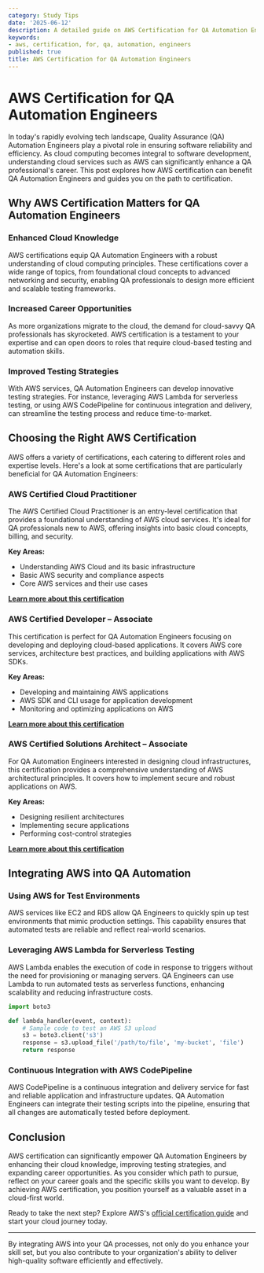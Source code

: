 ```yaml
---
category: Study Tips
date: '2025-06-12'
description: A detailed guide on AWS Certification for QA Automation Engineers
keywords:
- aws, certification, for, qa, automation, engineers
published: true
title: AWS Certification for QA Automation Engineers
---
```


# AWS Certification for QA Automation Engineers

In today's rapidly evolving tech landscape, Quality Assurance (QA) Automation Engineers play a pivotal role in ensuring software reliability and efficiency. As cloud computing becomes integral to software development, understanding cloud services such as AWS can significantly enhance a QA professional's career. This post explores how AWS certification can benefit QA Automation Engineers and guides you on the path to certification.

## Why AWS Certification Matters for QA Automation Engineers

### Enhanced Cloud Knowledge

AWS certifications equip QA Automation Engineers with a robust understanding of cloud computing principles. These certifications cover a wide range of topics, from foundational cloud concepts to advanced networking and security, enabling QA professionals to design more efficient and scalable testing frameworks.

### Increased Career Opportunities

As more organizations migrate to the cloud, the demand for cloud-savvy QA professionals has skyrocketed. AWS certification is a testament to your expertise and can open doors to roles that require cloud-based testing and automation skills.

### Improved Testing Strategies

With AWS services, QA Automation Engineers can develop innovative testing strategies. For instance, leveraging AWS Lambda for serverless testing, or using AWS CodePipeline for continuous integration and delivery, can streamline the testing process and reduce time-to-market.

## Choosing the Right AWS Certification

AWS offers a variety of certifications, each catering to different roles and expertise levels. Here's a look at some certifications that are particularly beneficial for QA Automation Engineers:

### AWS Certified Cloud Practitioner

The AWS Certified Cloud Practitioner is an entry-level certification that provides a foundational understanding of AWS cloud services. It's ideal for QA professionals new to AWS, offering insights into basic cloud concepts, billing, and security.

**Key Areas:**
- Understanding AWS Cloud and its basic infrastructure
- Basic AWS security and compliance aspects
- Core AWS services and their use cases

**[Learn more about this certification](https://aws.amazon.com/certification/certified-cloud-practitioner/)**

### AWS Certified Developer – Associate

This certification is perfect for QA Automation Engineers focusing on developing and deploying cloud-based applications. It covers AWS core services, architecture best practices, and building applications with AWS SDKs.

**Key Areas:**
- Developing and maintaining AWS applications
- AWS SDK and CLI usage for application development
- Monitoring and optimizing applications on AWS

**[Learn more about this certification](https://aws.amazon.com/certification/certified-developer-associate/)**

### AWS Certified Solutions Architect – Associate

For QA Automation Engineers interested in designing cloud infrastructures, this certification provides a comprehensive understanding of AWS architectural principles. It covers how to implement secure and robust applications on AWS.

**Key Areas:**
- Designing resilient architectures
- Implementing secure applications
- Performing cost-control strategies

**[Learn more about this certification](https://aws.amazon.com/certification/certified-solutions-architect-associate/)**

## Integrating AWS into QA Automation

### Using AWS for Test Environments

AWS services like EC2 and RDS allow QA Engineers to quickly spin up test environments that mimic production settings. This capability ensures that automated tests are reliable and reflect real-world scenarios.

### Leveraging AWS Lambda for Serverless Testing

AWS Lambda enables the execution of code in response to triggers without the need for provisioning or managing servers. QA Engineers can use Lambda to run automated tests as serverless functions, enhancing scalability and reducing infrastructure costs.

```python
import boto3

def lambda_handler(event, context):
    # Sample code to test an AWS S3 upload
    s3 = boto3.client('s3')
    response = s3.upload_file('/path/to/file', 'my-bucket', 'file')
    return response
```

### Continuous Integration with AWS CodePipeline

AWS CodePipeline is a continuous integration and delivery service for fast and reliable application and infrastructure updates. QA Automation Engineers can integrate their testing scripts into the pipeline, ensuring that all changes are automatically tested before deployment.

## Conclusion

AWS certification can significantly empower QA Automation Engineers by enhancing their cloud knowledge, improving testing strategies, and expanding career opportunities. As you consider which path to pursue, reflect on your career goals and the specific skills you want to develop. By achieving AWS certification, you position yourself as a valuable asset in a cloud-first world.

Ready to take the next step? Explore AWS's [official certification guide](https://aws.amazon.com/certification/) and start your cloud journey today.

---
By integrating AWS into your QA processes, not only do you enhance your skill set, but you also contribute to your organization's ability to deliver high-quality software efficiently and effectively.